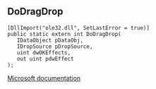 ## DoDragDrop

```
[DllImport("ole32.dll", SetLastError = true)]
public static extern int DoDragDrop(
   IDataObject pDataObj,
   IDropSource pDropSource,
   uint dwOKEffects,
   out uint pdwEffect
);
```

[Microsoft documentation](TODO)
